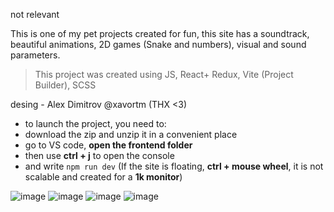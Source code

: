 not relevant

This is one of my pet projects created for fun, this site has a soundtrack, beautiful animations, 2D games (Snake and numbers), visual and sound parameters. 
> This project was created using JS, React+ Redux, Vite (Project Builder), SCSS

desing - Alex Dimitrov @xavortm (THX <3)

- to launch the project, you need to:
- download the zip and unzip it in a convenient place
- go to VS code, **open the frontend folder**
- then use **ctrl + j** to open the console
- and write ```npm run dev``` (If the site is floating, **ctrl + mouse wheel**, it is not scalable and created for a **1k monitor**)

![image](https://github.com/user-attachments/assets/d097200d-42f2-417f-adfe-bd48723cfe58)
![image](https://github.com/user-attachments/assets/97c9eab7-b8a7-4a71-a20d-00b67a6a23ab)
![image](https://github.com/user-attachments/assets/dee87169-9057-4da9-b86e-09b8429e46e6)
![image](https://github.com/user-attachments/assets/4ce8606f-03de-4943-a997-d1ae85ccb764)

